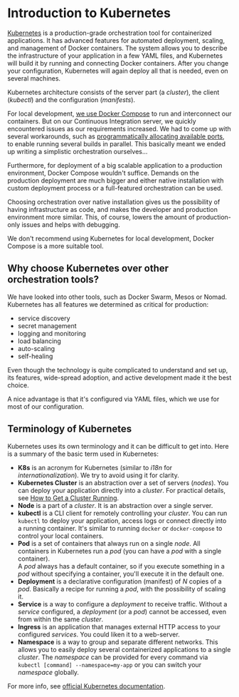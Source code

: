 # Introduction to Kubernetes

[Kubernetes](https://kubernetes.io) is a production-grade orchestration tool for containerized applications.
It has advanced features for automated deployment, scaling, and management of Docker containers.
The system allows you to describe the infrastructure of your application in a few YAML files, and Kubernetes will build it by running and connecting Docker containers.
After you change your configuration, Kubernetes will again deploy all that is needed, even on several machines.

Kubernetes architecture consists of the server part (a *cluster*), the client (*kubectl*) and the configuration (*manifests*).

For local development, [we use Docker Compose](/docs/introduction/shopsys-framework-on-docker.md) to run and interconnect our containers.
But on our Continuous Integration server, we quickly encountered issues as our requirements increased.
We had to come up with several workarounds, such as [programmatically allocating available ports](/docs/cookbook/jenkins-configuration.md#handling-ports), to enable running several builds in parallel.
This basically meant we ended up writing a simplistic orchestration ourselves...

Furthermore, for deployment of a big scalable application to a production environment, Docker Compose wouldn't suffice.
Demands on the production deployment are much bigger and either native installation with custom deployment process or a full-featured orchestration can be used.

Choosing orchestration over native installation gives us the possibility of having infrastructure as code, and makes the developer and production environment more similar.
This, of course, lowers the amount of production-only issues and helps with debugging.

We don't recommend using Kubernetes for local development, Docker Compose is a more suitable tool.

## Why choose Kubernetes over other orchestration tools?
We have looked into other tools, such as Docker Swarm, Mesos or Nomad.
Kubernetes has all features we determined as critical for production:
- service discovery
- secret management
- logging and monitoring
- load balancing
- auto-scaling
- self-healing

Even though the technology is quite complicated to understand and set up, its features, wide-spread adoption, and active development made it the best choice.

A nice advantage is that it's configured via YAML files, which we use for most of our configuration.

## Terminology of Kubernetes
Kubernetes uses its own terminology and it can be difficult to get into.
Here is a summary of the basic term used in Kubernetes:
- **K8s** is an acronym for Kubernetes (similar to *i18n* for *internationalization*).
We try to avoid using it for clarity.
- **Kubernetes Cluster** is an abstraction over a set of servers (*nodes*).
You can deploy your application directly into a *cluster*.
For practical details, see [How to Get a Cluster Running](/docs/kubernetes/how-to-get-a-cluster-running.md).
- **Node** is a part of a *cluster*. It is an abstraction over a single server.
- **kubectl** is a CLI client for remotely controlling your *cluster*.
You can run `kubectl` to deploy your application, access logs or connect directly into a running container.
It's similar to running `docker` or `docker-compose` to control your local containers.
- **Pod** is a set of containers that always run on a single *node*.
All containers in Kubernetes run a *pod* (you can have a *pod* with a single container).  
A *pod* always has a default container, so if you execute something in a *pod* without specifying a container, you'll execute it in the default one.
- **Deployment** is a declarative configuration (manifest) of *N* copies of a *pod*.
Basically a recipe for running a *pod*, with the possibility of scaling it.
- **Service** is a way to configure a *deployment* to receive traffic.
Without a *service* configured, a *deployment* (or a *pod*) cannot be accessed, even from within the same *cluster*.
- **Ingress** is an application that manages external HTTP access to your configured *services*.
You could liken it to a web-server.
- **Namespace** is a way to group and separate different networks.
This allows you to easily deploy several containerized applications to a single *cluster*.
The *namespace* can be provided for every command via `kubectl [command] --namespace=my-app` or you can switch your *namespace* globally.

For more info, see [official Kubernetes documentation](https://kubernetes.io/docs/home/?path=users&persona=app-developer).
